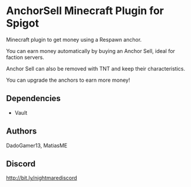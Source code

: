 # AnchorSell Minecraft Plugin for Spigot

Minecraft plugin to get money using a Respawn anchor. 

You can earn money automatically by buying an Anchor Sell, ideal for faction servers.

Anchor Sell can also be removed with TNT and keep their characteristics.

You can upgrade the anchors to earn more money!

## Dependencies
+ Vault

## Authors
DadoGamer13, MatiasME

## Discord
http://bit.ly/nightmarediscord
